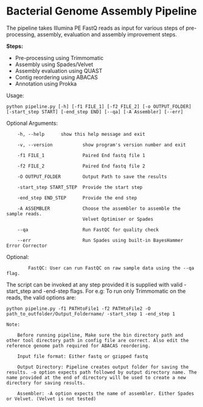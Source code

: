 # Bacterial Genome Assembly Pipeline

The pipeline takes Illumina PE FastQ reads as input for various steps of pre-processing, assembly, evaluation and assembly improvement steps.

**Steps:**
    
- Pre-processing using Trimmomatic
- Assembly using Spades/Velvet
- Assembly evaluation using QUAST
- Contig reordering using ABACAS
- Annotation using Prokka

Usage: 

```
python pipeline.py [-h] [-f1 FILE_1] [-f2 FILE_2] [-o OUTPUT_FOLDER] [-start_step START] [-end_step END] [--qa] [-A Assembler] [--err]
```

Optional Arguments:

        -h, --help		show this help message and exit
        
        -v, --version         	show program's version number and exit
        
        -f1 FILE_1            	Paired End fastq file 1
        
        -f2 FILE_2            	Paired End fastq file 2
        
        -O OUTPUT_FOLDER        Output Path to save the results
        
        -start_step START_STEP  Provide the start step
        
        -end_step END_STEP    	Provide the end step
        
        -A ASSEMBLER          	Choose the assembler to assemble the sample reads.
                                Velvet Optimiser or Spades
                                
        --qa                  	Run FastQC for quality check
        
        --err                   Run Spades using built-in BayesHammer Error Corrector
  
  
   Optional:
            
            FastQC: User can run FastQC on raw sample data using the --qa flag.
        	

The script can be invoked at any step provided it is supplied with valid -start_step and -end-step flags. 
For e.g: To run only Trimmomatic on the reads, the valid options are:

    python pipeline.py -f1 PATHtoFile1 -f2 PATHtoFile2 -O path_to_outfolder/Output_Foldername/ -start_step 1 -end_step 1

    Note:

        Before running pipeline, Make sure the bin directory path and other tool directory path in config file are correct. Also edit the reference genome path required for ABACAS reordering.
        
        Input file format: Either fastq or gzipped fastq
        
        Output Directory: Pipeline creates output folder for saving the results. -o option expects path followed by output directory name. The name provided at the end of directory will be used to create a new directory for saving results.
        
        Assembler: -A option expects the name of assembler. Either Spades or Velvet. (Velvet is not tested)
        
         
    
